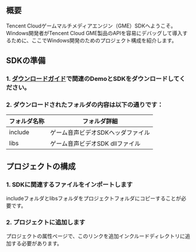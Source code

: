 ## 概要
Tencent Cloudゲームマルチメディアエンジン（GME）SDKへようこそ。Windows開発者がTencent Cloud GME製品のAPIを容易にデバッグして導入するために、ここでWindows開発のためのプロジェクト構成を紹介します。

## SDKの準備


### 1. [ダウンロードガイド](https://cloud.tencent.com/document/product/607/18521)で関連のDemoとSDKをダウンロードしてください。


### 2. ダウンロードされたフォルダの内容は以下の通りです：
|フォルダ名称     		| フォルダ詳細
| ----------------------|-----------------------------------	|
| include    		|ゲーム音声ビデオSDKヘッダファイル	|
| libs  	|ゲーム音声ビデオSDK dllファイル			|



## プロジェクトの構成

### 1. SDKに関連するファイルをインポートします 
includeフォルダとlibsフォルダをプロジェクトフォルダにコピーすることが必要です。

### 2. プロジェクトに追加します
プロジェクトの属性ページで、このリンクを追加インクルードディレクトリに追加する必要があります。

